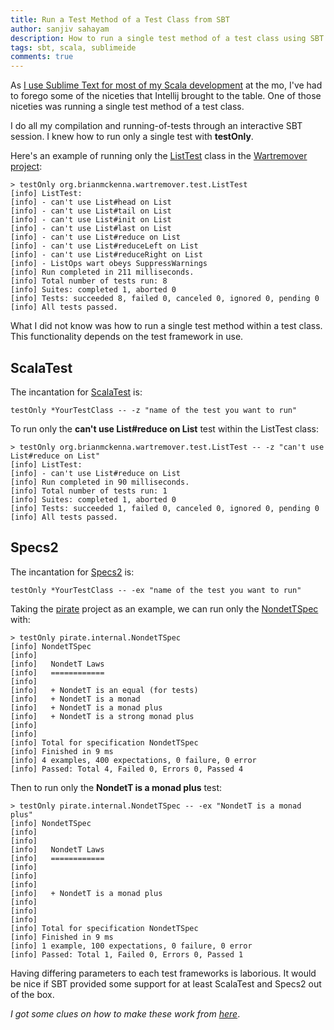 ```yaml
---
title: Run a Test Method of a Test Class from SBT
author: sanjiv sahayam
description: How to run a single test method of a test class using SBT.
tags: sbt, scala, sublimeide
comments: true
---
```


As [I use Sublime Text for most of my Scala development](http://sanj.ink/posts/2015-07-15-using-sublime-for-scala-development.html) at the mo, I've had to forego some of the niceties that Intellij brought to the table. One of those niceties was running a single test method of a test class. 

I do all my compilation and running-of-tests through an interactive SBT session. I knew how to run only a single test with __testOnly__. 

Here's an example of running only the [ListTest](https://github.com/puffnfresh/wartremover/blob/latest-release/core/src/test/scala/wartremover/warts/ListTest.scala) class in the [Wartremover project](https://github.com/puffnfresh/wartremover):

```{.terminal .scrollx}
> testOnly org.brianmckenna.wartremover.test.ListTest
[info] ListTest:
[info] - can't use List#head on List
[info] - can't use List#tail on List
[info] - can't use List#init on List
[info] - can't use List#last on List
[info] - can't use List#reduce on List
[info] - can't use List#reduceLeft on List
[info] - can't use List#reduceRight on List
[info] - ListOps wart obeys SuppressWarnings
[info] Run completed in 211 milliseconds.
[info] Total number of tests run: 8
[info] Suites: completed 1, aborted 0
[info] Tests: succeeded 8, failed 0, canceled 0, ignored 0, pending 0
[info] All tests passed.
```

What I did not know was how to run a single test method within a test class. This functionality depends on the test framework in use.

## ScalaTest ##


The incantation for [ScalaTest](http://www.scalatest.org) is:

```{.terminal .scrollx}
testOnly *YourTestClass -- -z "name of the test you want to run"
```

To run only the __can't use List#reduce on List__ test within the ListTest class:

```{.terminal .scrollx}
> testOnly org.brianmckenna.wartremover.test.ListTest -- -z "can't use List#reduce on List"
[info] ListTest:
[info] - can't use List#reduce on List
[info] Run completed in 90 milliseconds.
[info] Total number of tests run: 1
[info] Suites: completed 1, aborted 0
[info] Tests: succeeded 1, failed 0, canceled 0, ignored 0, pending 0
[info] All tests passed.
```

## Specs2 ##

The incantation for [Specs2](https://etorreborre.github.io/specs2) is:

```{.terminal .scrollx}
testOnly *YourTestClass -- -ex "name of the test you want to run"
```

Taking the [pirate](https://github.com/markhibberd/pirate) project as an example, we can run only the [NondetTSpec](https://github.com/markhibberd/pirate/blob/master/src/test/scala/pirate.internal/NondetTSpec.scala) with:

```{.terminal .scrollx}
> testOnly pirate.internal.NondetTSpec
[info] NondetTSpec
[info]
[info]   NondetT Laws
[info]   ============
[info]
[info]   + NondetT is an equal (for tests)
[info]   + NondetT is a monad
[info]   + NondetT is a monad plus
[info]   + NondetT is a strong monad plus
[info]
[info]
[info] Total for specification NondetTSpec
[info] Finished in 9 ms
[info] 4 examples, 400 expectations, 0 failure, 0 error
[info] Passed: Total 4, Failed 0, Errors 0, Passed 4
```

Then to run only the __NondetT is a monad plus__ test:

```{.terminal .scrollx}
> testOnly pirate.internal.NondetTSpec -- -ex "NondetT is a monad plus"
[info] NondetTSpec
[info]
[info]
[info]   NondetT Laws
[info]   ============
[info]
[info]
[info]
[info]   + NondetT is a monad plus
[info]
[info]
[info]
[info] Total for specification NondetTSpec
[info] Finished in 9 ms
[info] 1 example, 100 expectations, 0 failure, 0 error
[info] Passed: Total 1, Failed 0, Errors 0, Passed 1
```

Having differing parameters to each test frameworks is laborious. It would be nice if SBT provided some support for at least ScalaTest and Specs2 out of the box.

_I got some clues on how to make these work from [here](https://github.com/sbt/sbt/issues/911)_.